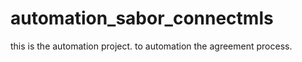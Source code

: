 # automation_sabor_connectmls
this is the automation project. to automation the agreement process. 
